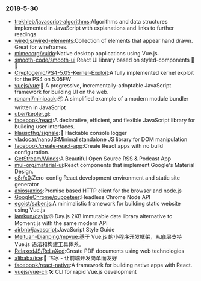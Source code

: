 ### 2018-5-30 
* [trekhleb/javascript-algorithms](https://github.com//trekhleb/javascript-algorithms):Algorithms and data structures implemented in JavaScript with explanations and links to further readings 
* [wiredjs/wired-elements](https://github.com//wiredjs/wired-elements):Collection of elements that appear hand drawn. Great for wireframes. 
* [mimecorg/vuido](https://github.com//mimecorg/vuido):Native desktop applications using Vue.js. 
* [smooth-code/smooth-ui](https://github.com//smooth-code/smooth-ui):React UI library based on styled-components 💅🍭 
* [Cryptogenic/PS4-5.05-Kernel-Exploit](https://github.com//Cryptogenic/PS4-5.05-Kernel-Exploit):A fully implemented kernel exploit for the PS4 on 5.05FW 
* [vuejs/vue](https://github.com//vuejs/vue):🖖 A progressive, incrementally-adoptable JavaScript framework for building UI on the web. 
* [ronami/minipack](https://github.com//ronami/minipack):📦 A simplified example of a modern module bundler written in JavaScript 
* [uber/kepler.gl](https://github.com//uber/kepler.gl): 
* [facebook/react](https://github.com//facebook/react):A declarative, efficient, and flexible JavaScript library for building user interfaces. 
* [klauscfhq/signale](https://github.com//klauscfhq/signale):👋 Hackable console logger 
* [vladocar/nanoJS](https://github.com//vladocar/nanoJS):Minimal standalone JS library for DOM manipulation 
* [facebook/create-react-app](https://github.com//facebook/create-react-app):Create React apps with no build configuration. 
* [GetStream/Winds](https://github.com//GetStream/Winds):A Beautiful Open Source RSS & Podcast App 
* [mui-org/material-ui](https://github.com//mui-org/material-ui):React components that implement Google's Material Design. 
* [c8r/x0](https://github.com//c8r/x0):Zero-config React development environment and static site generator 
* [axios/axios](https://github.com//axios/axios):Promise based HTTP client for the browser and node.js 
* [GoogleChrome/puppeteer](https://github.com//GoogleChrome/puppeteer):Headless Chrome Node API 
* [egoist/saber.js](https://github.com//egoist/saber.js):A minimalistic framework for building static website using Vue.js 
* [iamkun/dayjs](https://github.com//iamkun/dayjs):⏰ Day.js 2KB immutable date library alternative to Moment.js with the same modern API 
* [airbnb/javascript](https://github.com//airbnb/javascript):JavaScript Style Guide 
* [Meituan-Dianping/mpvue](https://github.com//Meituan-Dianping/mpvue):基于 Vue.js 的小程序开发框架，从底层支持 Vue.js 语法和构建工具体系。 
* [RelaxedJS/ReLaXed](https://github.com//RelaxedJS/ReLaXed):Create PDF documents using web technologies 
* [alibaba/ice](https://github.com//alibaba/ice):🚀 飞冰 - 让前端开发简单而友好 
* [facebook/react-native](https://github.com//facebook/react-native):A framework for building native apps with React. 
* [vuejs/vue-cli](https://github.com//vuejs/vue-cli):🛠️ CLI for rapid Vue.js development 
